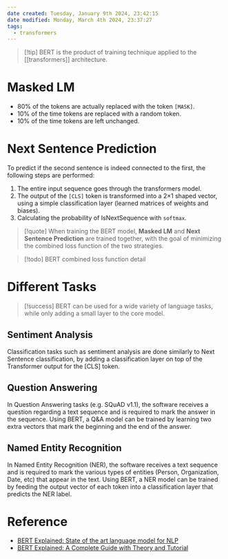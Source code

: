 ```yaml
---
date created: Tuesday, January 9th 2024, 23:42:15
date modified: Monday, March 4th 2024, 23:37:27
tags:
  - transformers
---
```

> [!tip] BERT is the product of training technique applied to the [[transformers]] architecture.

# Masked LM

- 80% of the tokens are actually replaced with the token `[MASK]`.
- 10% of the time tokens are replaced with a random token.
- 10% of the time tokens are left unchanged.

# Next Sentence Prediction

To predict if the second sentence is indeed connected to the first, the following steps are performed:

1. The entire input sequence goes through the transformers model.
2. The output of the `[CLS]` token is transformed into a 2×1 shaped vector, using a simple classification layer (learned matrices of weights and biases).
3. Calculating the probability of IsNextSequence with `softmax`.

> [!quote] When training the BERT model, **Masked LM** and **Next Sentence Prediction** are trained together, with the goal of minimizing the combined loss function of the two strategies.

> [!todo] BERT combined loss function detail

# Different Tasks

> [!success] 
> BERT can be used for a wide variety of language tasks, while only adding a small layer to the core model.

## Sentiment Analysis

Classification tasks such as sentiment analysis are done similarly to Next Sentence classification, by adding a classification layer on top of the Transformer output for the [CLS] token.

## Question Answering

In Question Answering tasks (e.g. SQuAD v1.1), the software receives a question regarding a text sequence and is required to mark the answer in the sequence. Using BERT, a Q&A model can be trained by learning two extra vectors that mark the beginning and the end of the answer.

## Named Entity Recognition

In Named Entity Recognition (NER), the software receives a text sequence and is required to mark the various types of entities (Person, Organization, Date, etc) that appear in the text. Using BERT, a NER model can be trained by feeding the output vector of each token into a classification layer that predicts the NER label.

# Reference

- [BERT Explained: State of the art language model for NLP](https://towardsdatascience.com/bert-explained-state-of-the-art-language-model-for-nlp-f8b21a9b6270)
- [BERT Explained: A Complete Guide with Theory and Tutorial](https://medium.com/@samia.khalid/bert-explained-a-complete-guide-with-theory-and-tutorial-3ac9ebc8fa7c)
